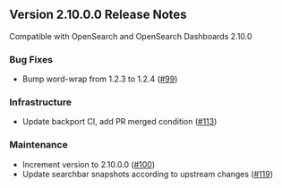 ## Version 2.10.0.0 Release Notes

Compatible with OpenSearch and OpenSearch Dashboards 2.10.0

### Bug Fixes

- Bump word-wrap from 1.2.3 to 1.2.4 ([#99](https://github.com/opensearch-project/dashboards-query-workbench/pull/99))

### Infrastructure

- Update backport CI, add PR merged condition ([#113](https://github.com/opensearch-project/dashboards-query-workbench/pull/113))

### Maintenance

- Increment version to 2.10.0.0 ([#100](https://github.com/opensearch-project/dashboards-query-workbench/pull/100))
- Update searchbar snapshots according to upstream changes ([#119](https://github.com/opensearch-project/dashboards-query-workbench/pull/119))